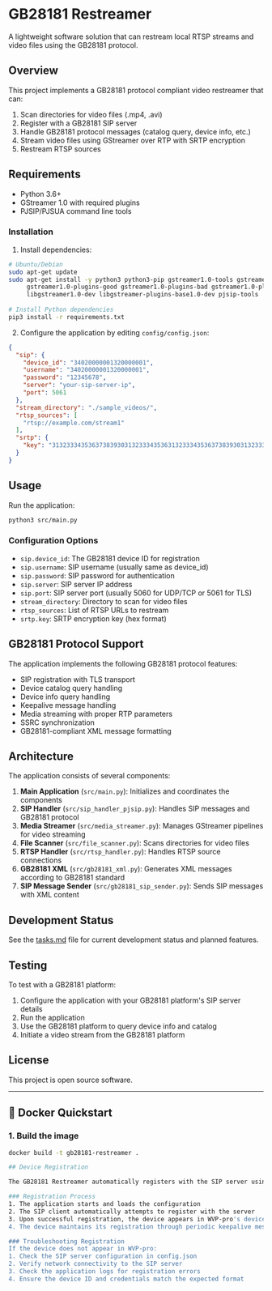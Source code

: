 # GB28181 Restreamer

A lightweight software solution that can restream local RTSP streams and video files using the GB28181 protocol.

## Overview

This project implements a GB28181 protocol compliant video restreamer that can:

1. Scan directories for video files (.mp4, .avi)
2. Register with a GB28181 SIP server
3. Handle GB28181 protocol messages (catalog query, device info, etc.)
4. Stream video files using GStreamer over RTP with SRTP encryption
5. Restream RTSP sources

## Requirements

- Python 3.6+
- GStreamer 1.0 with required plugins
- PJSIP/PJSUA command line tools

### Installation

1. Install dependencies:

```bash
# Ubuntu/Debian
sudo apt-get update
sudo apt-get install -y python3 python3-pip gstreamer1.0-tools gstreamer1.0-plugins-base \
     gstreamer1.0-plugins-good gstreamer1.0-plugins-bad gstreamer1.0-plugins-ugly \
     libgstreamer1.0-dev libgstreamer-plugins-base1.0-dev pjsip-tools
     
# Install Python dependencies
pip3 install -r requirements.txt
```

2. Configure the application by editing `config/config.json`:

```json
{
  "sip": {
    "device_id": "34020000001320000001",
    "username": "34020000001320000001",
    "password": "12345678",
    "server": "your-sip-server-ip",
    "port": 5061
  },
  "stream_directory": "./sample_videos/",
  "rtsp_sources": [
    "rtsp://example.com/stream1"
  ],
  "srtp": {
    "key": "313233343536373839303132333435363132333435363738393031323334"
  }
}
```

## Usage

Run the application:

```bash
python3 src/main.py
```

### Configuration Options

- `sip.device_id`: The GB28181 device ID for registration
- `sip.username`: SIP username (usually same as device_id)
- `sip.password`: SIP password for authentication
- `sip.server`: SIP server IP address
- `sip.port`: SIP server port (usually 5060 for UDP/TCP or 5061 for TLS)
- `stream_directory`: Directory to scan for video files
- `rtsp_sources`: List of RTSP URLs to restream
- `srtp.key`: SRTP encryption key (hex format)

## GB28181 Protocol Support

The application implements the following GB28181 protocol features:

- SIP registration with TLS transport
- Device catalog query handling
- Device info query handling
- Keepalive message handling
- Media streaming with proper RTP parameters
- SSRC synchronization
- GB28181-compliant XML message formatting

## Architecture

The application consists of several components:

1. **Main Application** (`src/main.py`): Initializes and coordinates the components
2. **SIP Handler** (`src/sip_handler_pjsip.py`): Handles SIP messages and GB28181 protocol
3. **Media Streamer** (`src/media_streamer.py`): Manages GStreamer pipelines for video streaming
4. **File Scanner** (`src/file_scanner.py`): Scans directories for video files
5. **RTSP Handler** (`src/rtsp_handler.py`): Handles RTSP source connections
6. **GB28181 XML** (`src/gb28181_xml.py`): Generates XML messages according to GB28181 standard
7. **SIP Message Sender** (`src/gb28181_sip_sender.py`): Sends SIP messages with XML content

## Development Status

See the [tasks.md](tasks.md) file for current development status and planned features.

## Testing

To test with a GB28181 platform:

1. Configure the application with your GB28181 platform's SIP server details
2. Run the application
3. Use the GB28181 platform to query device info and catalog
4. Initiate a video stream from the GB28181 platform

## License

This project is open source software.

---

## 🐳 Docker Quickstart

### 1. Build the image

```bash
docker build -t gb28181-restreamer .

## Device Registration

The GB28181 Restreamer automatically registers with the SIP server using the configured device credentials. No manual device addition is required in WVP-pro. The device will appear in the device list once registration is successful.

### Registration Process
1. The application starts and loads the configuration
2. The SIP client automatically attempts to register with the server
3. Upon successful registration, the device appears in WVP-pro's device list
4. The device maintains its registration through periodic keepalive messages

### Troubleshooting Registration
If the device does not appear in WVP-pro:
1. Check the SIP server configuration in config.json
2. Verify network connectivity to the SIP server
3. Check the application logs for registration errors
4. Ensure the device ID and credentials match the expected format

